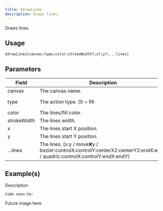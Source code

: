 ```yaml
---
title: $drawLines
description: Draws lines.
---
```


Draws lines.
## Usage
```
$drawLines[canvas;type;color;strokeWidth?;x?;y?;...lines]
```

## Parameters
| Field | Description | Type | Required |
| --- | --- | --- | --- |
| canvas | The canvas name. | string | true |
| type | The action type. (0 = fill | 1 = draw) | number | true |
| color | The lines/fill color. | color | true |
| strokeWidth | The lines width. | number | false |
| x | The lines start X position. | number | false |
| y | The lines start Y position. | number | false |
| ...lines | The lines. (x:y / move:x:y / bezier:controlX:controlY:centerX2:centerY2:endX:endY / quadric:controlX:controlY:endX:endY) | string | true |

## Example(s)
<!-- TODO -->
Description
```
Code soon:tm:
```
Future image here